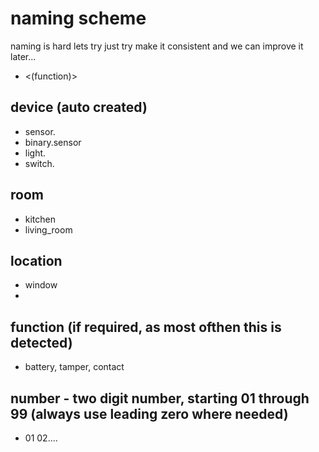 # naming scheme
naming is hard lets try just try make it consistent and we can improve it later...
- <device><room><locatiion><(function)><number>

## device (auto created)
- sensor.
- binary.sensor
- light.
- switch.

## room 
- kitchen
- living_room
## location
- window
- 
## function (if required, as most ofthen this is detected)
- battery, tamper, contact
## number - two digit number, starting 01 through 99  (always use leading zero where needed)
- 01 02....
